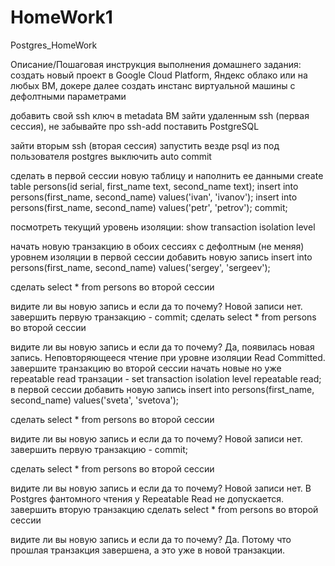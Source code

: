 # HomeWork1
Postgres_HomeWork

Описание/Пошаговая инструкция выполнения домашнего задания:
создать новый проект в Google Cloud Platform, Яндекс облако или на любых ВМ, докере
далее создать инстанс виртуальной машины с дефолтными параметрами
 
добавить свой ssh ключ в metadata ВМ
зайти удаленным ssh (первая сессия), не забывайте про ssh-add
поставить PostgreSQL
 
зайти вторым ssh (вторая сессия)
запустить везде psql из под пользователя postgres
выключить auto commit
 
сделать в первой сессии новую таблицу и наполнить ее данными create table persons(id serial, first_name text, second_name text); insert into persons(first_name, second_name) values('ivan', 'ivanov'); insert into persons(first_name, second_name) values('petr', 'petrov'); commit;
 
посмотреть текущий уровень изоляции: show transaction isolation level
 
начать новую транзакцию в обоих сессиях с дефолтным (не меняя) уровнем изоляции
в первой сессии добавить новую запись insert into persons(first_name, second_name) values('sergey', 'sergeev');
 
сделать select * from persons во второй сессии
 
видите ли вы новую запись и если да то почему?  Новой записи нет. 
завершить первую транзакцию - commit;
сделать select * from persons во второй сессии 
 

видите ли вы новую запись и если да то почему?
Да, появилась новая запись. Неповторяющееся чтение при уровне изоляции Read Committed. 
завершите транзакцию во второй сессии
начать новые но уже repeatable read транзации - set transaction isolation level repeatable read;
в первой сессии добавить новую запись insert into persons(first_name, second_name) values('sveta', 'svetova');
 
сделать select * from persons во второй сессии
 
видите ли вы новую запись и если да то почему? Новой записи нет.
завершить первую транзакцию - commit;
 
сделать select * from persons во второй сессии
 
видите ли вы новую запись и если да то почему? 
Новой записи нет. В Postgres фантомного чтения у Repeatable Read не допускается.
завершить вторую транзакцию
сделать select * from persons во второй сессии 
 
видите ли вы новую запись и если да то почему? 
Да. Потому что прошлая транзакция завершена, а это уже в новой транзакции. 


